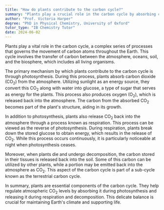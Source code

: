 ```yaml
---
title: "How do plants contribute to the carbon cycle?"
summary: "Plants play a crucial role in the carbon cycle by absorbing carbon dioxide during photosynthesis and releasing it through respiration."
author: "Prof. Victoria Harper"
degree: "PhD in Physical Chemistry, University of Oxford"
tutor_type: "IB Chemistry Tutor"
date: 2024-06-02
---
```


Plants play a vital role in the carbon cycle, a complex series of processes that governs the movement of carbon atoms throughout the Earth. This cycle involves the transfer of carbon between the atmosphere, oceans, soil, and the biosphere, which includes all living organisms.

The primary mechanism by which plants contribute to the carbon cycle is through photosynthesis. During this process, plants absorb carbon dioxide ($\text{CO}_2$) from the atmosphere. Utilizing sunlight as an energy source, they convert this $\text{CO}_2$ along with water into glucose, a type of sugar that serves as energy for the plants. This process also produces oxygen ($\text{O}_2$), which is released back into the atmosphere. The carbon from the absorbed $\text{CO}_2$ becomes part of the plant's structure, aiding in its growth.

In addition to photosynthesis, plants also release $\text{CO}_2$ back into the atmosphere through a process known as respiration. This process can be viewed as the reverse of photosynthesis. During respiration, plants break down the stored glucose to obtain energy, which results in the release of $\text{CO}_2$. While this process occurs continuously, it is particularly noticeable at night when photosynthesis ceases.

Moreover, when plants die and undergo decomposition, the carbon stored in their tissues is released back into the soil. Some of this carbon can be utilized by other plants, while a portion may be emitted back into the atmosphere as $\text{CO}_2$. This aspect of the carbon cycle is part of a sub-cycle known as the terrestrial carbon cycle.

In summary, plants are essential components of the carbon cycle. They help regulate atmospheric $\text{CO}_2$ levels by absorbing it during photosynthesis and releasing it during respiration and decomposition. This delicate balance is crucial for maintaining Earth's climate and supporting life.
    